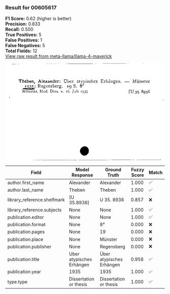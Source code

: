 ### Result for 00605617
**F1 Score:** 0.62 (higher is better)<br>**Precision:** 0.833<br>**Recall:** 0.500<br>**True Positives:** 5<br>**False Positives:** 1<br>**False Negatives:** 5<br>**Total Fields:** 12<br>[View raw result from meta-llama/llama-4-maverick](https://github.com/RISE-UNIBAS/humanities_data_benchmark/blob/main/results/2025-10-17/T0252/request_T0252_00605617.json)

<img src="https://github.com/RISE-UNIBAS/humanities_data_benchmark/blob/main/benchmarks/zettelkatalog/images/00605617.jpg?raw=true" alt="00605617" width="600px">

| Field | Model Response | Ground Truth | Fuzzy Score | Match |
|-------|----------------|--------------|-------------|-------|
| author.first_name | Alexander | Alexander | 1.000 | ✅ |
| author.last_name | Theben | Theben | 1.000 | ✅ |
| library_reference.shelfmark | [U 35.8936] | U 35. 8936 | 0.857 | ❌ |
| library_reference.subjects | None | None | 1.000 | ✅ |
| publication.editor | None | None | 1.000 | ✅ |
| publication.format | None | 8° | 0.000 | ❌ |
| publication.pages | None | 19 | 0.000 | ❌ |
| publication.place | None | Münster | 0.000 | ❌ |
| publication.publisher | None | Regensberg | 0.000 | ❌ |
| publication.title | Uber atypisches Erhängen | Über atypisches Erhängen | 0.958 | ✅ |
| publication.year | 1935 | 1935 | 1.000 | ✅ |
| type.type | Dissertation or thesis | Dissertation or thesis | 1.000 | ✅ |
